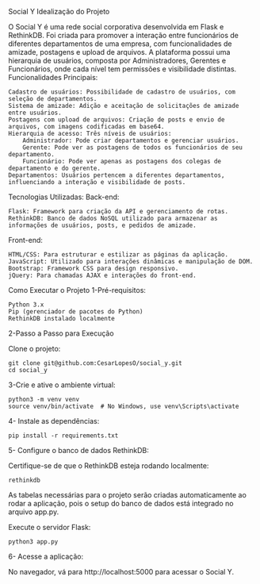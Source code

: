 Social Y
Idealização do Projeto

O Social Y é uma rede social corporativa desenvolvida em Flask e RethinkDB. Foi criada para promover a interação entre funcionários de diferentes departamentos de uma empresa, com funcionalidades de amizade, postagens e upload de arquivos. A plataforma possui uma hierarquia de usuários, composta por Administradores, Gerentes e Funcionários, onde cada nível tem permissões e visibilidade distintas.
Funcionalidades Principais:

    Cadastro de usuários: Possibilidade de cadastro de usuários, com seleção de departamentos.
    Sistema de amizade: Adição e aceitação de solicitações de amizade entre usuários.
    Postagens com upload de arquivos: Criação de posts e envio de arquivos, com imagens codificadas em base64.
    Hierarquia de acesso: Três níveis de usuários:
        Administrador: Pode criar departamentos e gerenciar usuários.
        Gerente: Pode ver as postagens de todos os funcionários de seu departamento.
        Funcionário: Pode ver apenas as postagens dos colegas de departamento e do gerente.
    Departamentos: Usuários pertencem a diferentes departamentos, influenciando a interação e visibilidade de posts.

Tecnologias Utilizadas:
Back-end:

    Flask: Framework para criação da API e gerenciamento de rotas.
    RethinkDB: Banco de dados NoSQL utilizado para armazenar as informações de usuários, posts, e pedidos de amizade.

Front-end:

    HTML/CSS: Para estruturar e estilizar as páginas da aplicação.
    JavaScript: Utilizado para interações dinâmicas e manipulação de DOM.
    Bootstrap: Framework CSS para design responsivo.
    jQuery: Para chamadas AJAX e interações do front-end.

Como Executar o Projeto
1-Pré-requisitos:

    Python 3.x
    Pip (gerenciador de pacotes do Python)
    RethinkDB instalado localmente

2-Passo a Passo para Execução

Clone o projeto:

    git clone git@github.com:CesarLopesO/social_y.git
    cd social_y

3-Crie e ative o ambiente virtual:


    python3 -m venv venv
    source venv/bin/activate  # No Windows, use venv\Scripts\activate

4- Instale as dependências:


    pip install -r requirements.txt

5- Configure o banco de dados RethinkDB:

Certifique-se de que o RethinkDB esteja rodando localmente:


    rethinkdb

As tabelas necessárias para o projeto serão criadas automaticamente ao rodar a aplicação, pois o setup do banco de dados está integrado no arquivo app.py.

Execute o servidor Flask:

    python3 app.py

6- Acesse a aplicação:

No navegador, vá para http://localhost:5000 para acessar o Social Y.